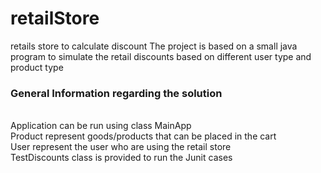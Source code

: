 # retailStore
retails store to calculate discount
The project is based on a small java program to simulate the retail discounts based on different user type and product type

<h3>General Information regarding the solution</h3> <br/>
Application can be run using class MainApp<br/>
Product represent goods/products that can be placed in the cart <br/>
User represent the user who are using the retail store <br/>
TestDiscounts class is provided to run the Junit cases <br/>

